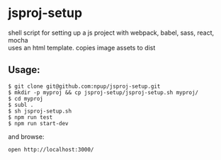 # jsproj-setup

shell script for setting up a js project with webpack, babel, sass, react, mocha  
uses an html template. copies image assets to dist

## Usage:

	$ git clone git@github.com:npup/jsproj-setup.git
	$ mkdir -p myproj && cp jsproj-setup/jsproj-setup.sh myproj/
	$ cd myproj
	$ subl .
	$ sh jsproj-setup.sh
	$ npm run test
	$ npm run start-dev

and browse:

	open http://localhost:3000/
